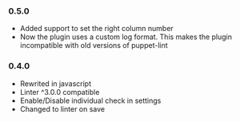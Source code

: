 ### 0.5.0

* Added support to set the right column number
* Now the plugin uses a custom log format.
  This makes the plugin incompatible with old versions of puppet-lint

### 0.4.0

* Rewrited in javascript
* Linter ^3.0.0 compatible
* Enable/Disable individual check in settings
* Changed to linter on save
